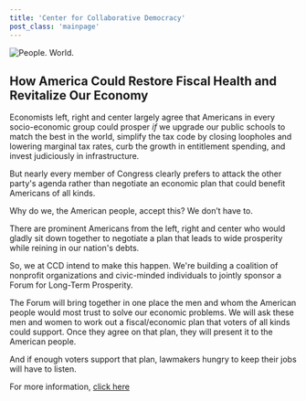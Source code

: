 ```yaml
---
title: 'Center for Collaborative Democracy'
post_class: 'mainpage'
---
```


![People. World.](/files/people-world.jpg)

## How America Could Restore Fiscal Health and Revitalize Our Economy

Economists left, right and center largely agree that Americans in every socio-economic group could prosper _if_ we upgrade our public schools to match the best in the world, simplify the tax code by closing loopholes and lowering marginal tax rates,  curb the growth in entitlement spending, and invest judiciously in infrastructure.

But nearly every member of Congress clearly prefers to attack the other party's agenda rather than negotiate an economic plan that could benefit Americans of all kinds.

Why do we, the American people, accept this? We don’t have to.

There are prominent Americans from the left, right and center who would gladly sit down together to negotiate a plan that leads to wide prosperity while reining in our nation's debts.

So, we at CCD intend to make this happen. We're building a coalition of nonprofit organizations and civic-minded individuals to jointly sponsor a Forum for Long-Term Prosperity.

The Forum will bring together in one place the men and whom the American people would most trust to solve our economic problems. We will ask these men and women to work out a fiscal/economic plan that voters of all kinds could support. Once they agree on that plan, they will present it to the American people.

And if enough voters support that plan, lawmakers hungry to keep their jobs will have to listen.

For more information, [click here][2]


[2]: http://www.GenuineRepresentation.org/future
